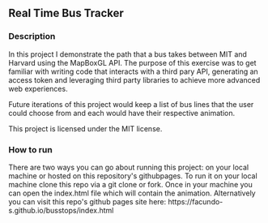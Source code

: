 <h2>Real Time Bus Tracker</h2>
<h3>Description</h3>
<p>
In this project I demonstrate the path that a bus takes between MIT and Harvard using the MapBoxGL API. The purpose of this exercise was to get familiar with writing code that interacts with a third pary API, generating an access token and leveraging third party libraries to achieve more advanced web experiences.
</p>
<p>
  Future iterations of this project would keep a list of bus lines that the user could choose from and each would have their respective animation.
  </p>
<p>
This project is licensed under the MIT license.
  </p>
<h3>How to run</h3>
<p>
There are two ways you can go about running this project: on your local machine or hosted on this repository's githubpages. To run it on your local machine clone this repo via a git clone or fork. Once in your machine you can open the index.html file which will contain the animation. Alternatively you can visit this repo's github pages site here: https://facundo-s.github.io/busstops/index.html
</p>



